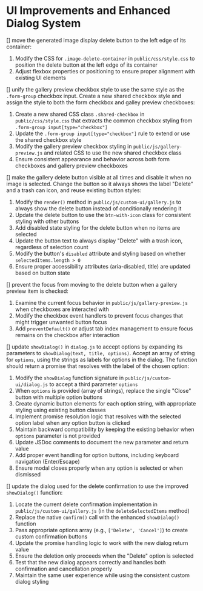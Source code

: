 # UI Improvements and Enhanced Dialog System

[] move the generated image display delete button to the left edge of its container:
1. Modify the CSS for `.image-delete-container` in `public/css/style.css` to position the delete button at the left edge of its container
2. Adjust flexbox properties or positioning to ensure proper alignment with existing UI elements

[] unify the gallery preview checkbox style to use the same style as the `.form-group` checkbox input. Create a new shared checkbox style and assign the style to both the form checkbox and galley preview checkboxes:
1. Create a new shared CSS class `.shared-checkbox` in `public/css/style.css` that extracts the common checkbox styling from `.form-group input[type="checkbox"]`
2. Update the `.form-group input[type="checkbox"]` rule to extend or use the shared checkbox style
3. Modify the gallery preview checkbox styling in `public/js/gallery-preview.js` and related CSS to use the new shared checkbox class
4. Ensure consistent appearance and behavior across both form checkboxes and gallery preview checkboxes

[] make the gallery delete button visible at all times and disable it when no image is selected. Change the button so it always shows the label "Delete" and a trash can icon, and reuse existing button styles:
1. Modify the `render()` method in `public/js/custom-ui/gallery.js` to always show the delete button instead of conditionally rendering it
2. Update the delete button to use the `btn-with-icon` class for consistent styling with other buttons
3. Add disabled state styling for the delete button when no items are selected
4. Update the button text to always display "Delete" with a trash icon, regardless of selection count
5. Modify the button's `disabled` attribute and styling based on whether `selectedItems.length > 0`
6. Ensure proper accessibility attributes (aria-disabled, title) are updated based on button state

[] prevent the focus from moving to the delete button when a gallery preview item is checked:
1. Examine the current focus behavior in `public/js/gallery-preview.js` when checkboxes are interacted with
2. Modify the checkbox event handlers to prevent focus changes that might trigger unwanted button focus
3. Add `preventDefault()` or adjust tab index management to ensure focus remains on the checkbox after interaction

[] update `showDialog()` in `dialog.js` to accept options by expanding its parameters to `showDialog(text, title, options)`. Accept an array of string for `options`, using the strings as labels for options in the dialog. The function should return a promise that resolves with the label of the chosen option:
1. Modify the `showDialog` function signature in `public/js/custom-ui/dialog.js` to accept a third parameter `options`
2. When `options` is provided (array of strings), replace the single "Close" button with multiple option buttons
3. Create dynamic button elements for each option string, with appropriate styling using existing button classes
4. Implement promise resolution logic that resolves with the selected option label when any option button is clicked
5. Maintain backward compatibility by keeping the existing behavior when `options` parameter is not provided
6. Update JSDoc comments to document the new parameter and return value
7. Add proper event handling for option buttons, including keyboard navigation (Enter/Escape)
8. Ensure modal closes properly when any option is selected or when dismissed

[] update the dialog used for the delete confirmation to use the improved `showDialog()` function:
1. Locate the current delete confirmation implementation in `public/js/custom-ui/gallery.js` (in the `deleteSelectedItems` method)
2. Replace the native `confirm()` call with the enhanced `showDialog()` function
3. Pass appropriate options array (e.g., `['Delete', 'Cancel']`) to create custom confirmation buttons
4. Update the promise handling logic to work with the new dialog return value
5. Ensure the deletion only proceeds when the "Delete" option is selected
6. Test that the new dialog appears correctly and handles both confirmation and cancellation properly
7. Maintain the same user experience while using the consistent custom dialog styling